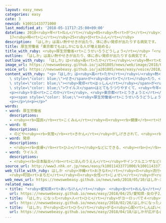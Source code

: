 ```yaml
---
layout: easy_news
categories: easy
cate: 3
newsid: k10011433771000
last_modified_at: '2018-05-11T17:25:00+09:00'
datetime: 2018<ruby>年<rt>ねん</rt></ruby>05<ruby>月<rt>がつ</rt></ruby>11<ruby>日<rt>にち</rt></ruby>
  17<ruby>時<rt>じ</rt></ruby>25<ruby>分<rt>ふん</rt></ruby>
description: 「はしか」は高い熱やせきが出たり、体に赤い発疹が出たりする病気です。
title: 厚生労働省「東京都でもはしかになる人が増え始める」
title_with_ruby: <ruby>厚生労働省<rt>こうせいろうどうしょう</rt></ruby>「<ruby>東京都<rt>とうきょうと</rt></ruby>でもはしかになる<ruby>人<rt>ひと</rt></ruby>が<ruby>増<rt>ふ</rt></ruby>え<ruby>始<rt>はじ</rt></ruby>める」
outline: 「はしか」は高い熱やせきが出たり、体に赤い発疹が出たりする病気です。
outline_with_ruby: 「はしか」は<ruby>高<rt>たか</rt></ruby>い<ruby>熱<rt>ねつ</rt></ruby>やせきが<ruby>出<rt>で</rt></ruby>たり、<ruby>体<rt>からだ</rt></ruby>に<ruby>赤<rt>あか</rt></ruby>い<ruby>発疹<rt>はっしん</rt></ruby>が<ruby>出<rt>で</rt></ruby>たりする<ruby>病気<rt>びょうき</rt></ruby>です。
image_url: https://newswebeasy.github.io/ja201805/news/web/image/2018/05/10/K10011433771_1805101713_1805101714_01_02.jpg
voice_url: https://newswebeasy.github.io/ja201805/news/easy/voice/2018/05/11/k10011433771000.mp4
content_with_ruby: "<p>「はしか」は<ruby>高<rt>たか</rt></ruby>い<ruby>熱<rt>ねつ</rt></ruby>や<span\
  \ style=\"color: blue;\">せき</span>が<ruby>出<rt>で</rt></ruby>たり、<ruby>体<rt>からだ</rt></ruby>に<ruby>赤<rt>あか</rt></ruby>い<span\
  \ style=\"color: blue;\"><ruby>発疹<rt>はっしん</rt></ruby></span>が<ruby>出<rt>で</rt></ruby>たりする<ruby>病気<rt>びょうき</rt></ruby>です。はしかの<span\
  \ style=\"color: blue;\">ウイルス</span>はとてもうつりやすくて、<ruby>今年<rt>ことし</rt></ruby>の３<ruby>月<rt>がつ</rt></ruby>から<ruby>沖縄県<rt>おきなわけん</rt></ruby>や<ruby>愛知県<rt>あいちけん</rt></ruby>などで１００<ruby>人<rt>にん</rt></ruby><ruby>以上<rt>いじょう</rt></ruby>の<ruby>人<rt>ひと</rt></ruby>がはしかになっています。</p>\n\
  <p><ruby>９日<rt>ここのか</rt></ruby>、<ruby>東京都<rt>とうきょうと</rt></ruby><ruby>町田市<rt>まちだし</rt></ruby>に<ruby>住<rt>す</rt></ruby>んでいる<ruby>女性<rt>じょせい</rt></ruby>がはしかになったことがわかりました。この<ruby>女性<rt>じょせい</rt></ruby>が<ruby>病院<rt>びょういん</rt></ruby>に<ruby>行<rt>い</rt></ruby>った<ruby>日<rt>ひ</rt></ruby>、<ruby>沖縄県<rt>おきなわけん</rt></ruby>から<ruby>旅行<rt>りょこう</rt></ruby>で<ruby>来<rt>き</rt></ruby>た<ruby>人<rt>ひと</rt></ruby>も<ruby>同<rt>おな</rt></ruby>じ<ruby>病院<rt>びょういん</rt></ruby>に<ruby>来<rt>き</rt></ruby>ていました。<ruby>沖縄県<rt>おきなわけん</rt></ruby>から<ruby>来<rt>き</rt></ruby>た<ruby>人<rt>ひと</rt></ruby>は、はしかになっていました。</p>\n\
  <p><span style=\"color: blue;\"><ruby>厚生労働省<rt>こうせいろうどうしょう</rt></ruby></span>などは、<ruby>東京都<rt>とうきょうと</rt></ruby>でもはしかになる<ruby>人<rt>ひと</rt></ruby>が<ruby>増<rt>ふ</rt></ruby>え<ruby>始<rt>はじ</rt></ruby>めているため、<ruby>気<rt>き</rt></ruby>をつけるように<ruby>言<rt>い</rt></ruby>っています。</p>\n\
  <p></p>\n<p></p>"
words:
- word: 厚生労働省
  descriptions:
  - <ruby><rb>国民</rb><rt>こくみん</rt></ruby>の<ruby><rb>健康</rb><rt>けんこう</rt></ruby>や<ruby><rb>生活</rb><rt>せいかつ</rt></ruby>を<ruby><rb>守</rb><rt>まも</rt></ruby>る<ruby><rb>仕事</rb><rt>しごと</rt></ruby>や、<ruby><rb>労働者</rb><rt>ろうどうしゃ</rt></ruby>が<ruby><rb>仕事</rb><rt>しごと</rt></ruby>を<ruby><rb>見</rb><rt>み</rt></ruby>つけるのを<ruby><rb>助</rb><rt>たす</rt></ruby>けたり、<ruby><rb>労働者</rb><rt>ろうどうしゃ</rt></ruby>を<ruby><rb>保護</rb><rt>ほご</rt></ruby>したりする<ruby><rb>国</rb><rt>くに</rt></ruby>の<ruby><rb>役所</rb><rt>やくしょ</rt></ruby>。<ruby><rb>厚労省</rb><rt>こうろうしょう</rt></ruby>。
- word: 咳
  descriptions:
  - のどや<ruby><rb>気管</rb><rt>きかん</rt></ruby>がしげきされて、<ruby><rb>急</rb><rt>きゅう</rt></ruby>に<ruby><rb>激</rb><rt>はげ</rt></ruby>しく<ruby><rb>出</rb><rt>で</rt></ruby>る<ruby><rb>強</rb><rt>つよ</rt></ruby>い<ruby><rb>息</rb><rt>いき</rt></ruby>。
- word: 発疹
  descriptions:
  - <ruby><rb>皮膚</rb><rt>ひふ</rt></ruby>などにできる、<ruby><rb>小</rb><rt>ちい</rt></ruby>さなふきでもの。ほっしん。
- word: ウイルス
  descriptions:
  - <ruby><rb>日本脳炎</rb><rt>にほんのうえん</rt></ruby>やインフルエンザなどの<ruby><rb>病気</rb><rt>びょうき</rt></ruby>を<ruby><rb>起</rb><rt>お</rt></ruby>こす、ふつうの<ruby><rb>顕微鏡</rb><rt>けんびきょう</rt></ruby>では<ruby><rb>見</rb><rt>み</rt></ruby>えないような、<ruby><rb>非常</rb><rt>ひじょう</rt></ruby>に<ruby><rb>小</rb><rt>ちい</rt></ruby>さな<ruby><rb>生物</rb><rt>せいぶつ</rt></ruby>。ビールス。
source_url: http://www3.nhk.or.jp/news/easy/k10011433771000/k10011433771000.html
web_title_with_ruby: はしか <ruby>沖縄<rt>おきなわ</rt></ruby>の<ruby>流行<rt>りゅうこう</rt></ruby>が<ruby>東京<rt>とうきょう</rt></ruby>に<ruby>拡大<rt>かくだい</rt></ruby>か
  <ruby>町田<rt>まちだ</rt></ruby>の<ruby>女性<rt>じょせい</rt></ruby>が<ruby>感染<rt>かんせん</rt></ruby>
web_news_url: https://newswebeasy.github.io/news/web/2018/05/10/はしか-沖縄の流行が東京に拡大か-町田の女性が感染
related_news:
- title: "<ruby>愛知県<rt>あいちけん</rt></ruby>　<ruby>女<rt>おんな</rt></ruby>の<ruby>子<rt>こ</rt></ruby><ruby>２人<rt>ふたり</rt></ruby>と<ruby>赤<rt>あか</rt></ruby>ちゃんが「はしか」だとわかる\n"
  url: https://newswebeasy.github.io/news/easy/2018/04/25/愛知県-女の子2人と赤ちゃんがはしかだとわかる
- title: 「はしか」になった<ruby>人<rt>ひと</rt></ruby>がヨーロッパで４<ruby>倍<rt>ばい</rt></ruby>になる
  url: https://newswebeasy.github.io/news/easy/2018/02/26/はしかになった人がヨーロッパで4倍になる
- title: 「はしか」が<ruby>広<rt>ひろ</rt></ruby>がる<ruby>心配<rt>しんぱい</rt></ruby>があるためワクチンの<ruby>注射<rt>ちゅうしゃ</rt></ruby>を<ruby>考<rt>かんが</rt></ruby>えて
  url: https://newswebeasy.github.io/news/easy/2018/04/18/はしかが広がる心配があるためワクチンの注射を考えて
...
```

